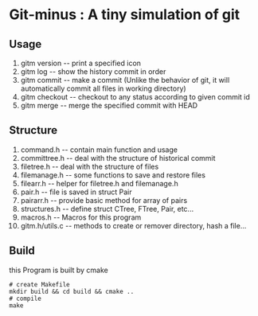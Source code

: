 # Git-minus : A tiny simulation of git
## Usage

1. gitm version              -- print a specified icon
2. gitm log                  -- show the history commit in order
3. gitm commit <message>     -- make a commit (Unlike the behavior of git, it will automatically commit all files in working directory)
4. gitm checkout <commit-id> -- checkout to any status according to given commit id
5. gitm merge <commit-id>    -- merge the specified commit with HEAD

## Structure
1. command.h                 -- contain main function and usage
2. committree.h              -- deal with the structure of historical commit
3. filetree.h                -- deal with the structure of files
4. filemanage.h              -- some functions to save and restore files
5. filearr.h                 -- helper for filetree.h and filemanage.h
6. pair.h                    -- file is saved in struct Pair
7. pairarr.h                 -- provide basic method for array of pairs
8. structures.h              -- define struct CTree, FTree, Pair, etc...
9. macros.h                  -- Macros for this program
10. gitm.h/utils.c           -- methods to create or remover directory, hash a file... 

## Build
this Program is built by cmake

```shell
# create Makefile
mkdir build && cd build && cmake ..
# compile
make
```

